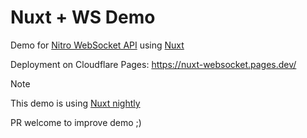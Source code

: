 # Nuxt + WS Demo

Demo for [Nitro WebSocket API](https://nitro.unjs.io/guide/websocket) using [Nuxt](https://nuxt.com)

Deployment on Cloudflare Pages: https://nuxt-websocket.pages.dev/

> [!NOTE]
> This demo is using [Nuxt nightly](https://nuxt.com/docs/guide/going-further/nightly-release-channel)

PR welcome to improve demo ;)

